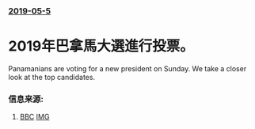 ### [2019-05-5](/news/2019/05/5/index.md)

##### 
# 2019年巴拿馬大選進行投票。 

Panamanians are voting for a new president on Sunday. We take a closer look at the top candidates.


### 信息来源:

1. [BBC](https://www.bbc.co.uk/news/world-latin-america-48134351) [IMG](https://ichef.bbci.co.uk/news/1024/branded_news/15366/production/_106768868_c489f08a-be74-41ec-afd7-ac0edadbabf6.jpg)
